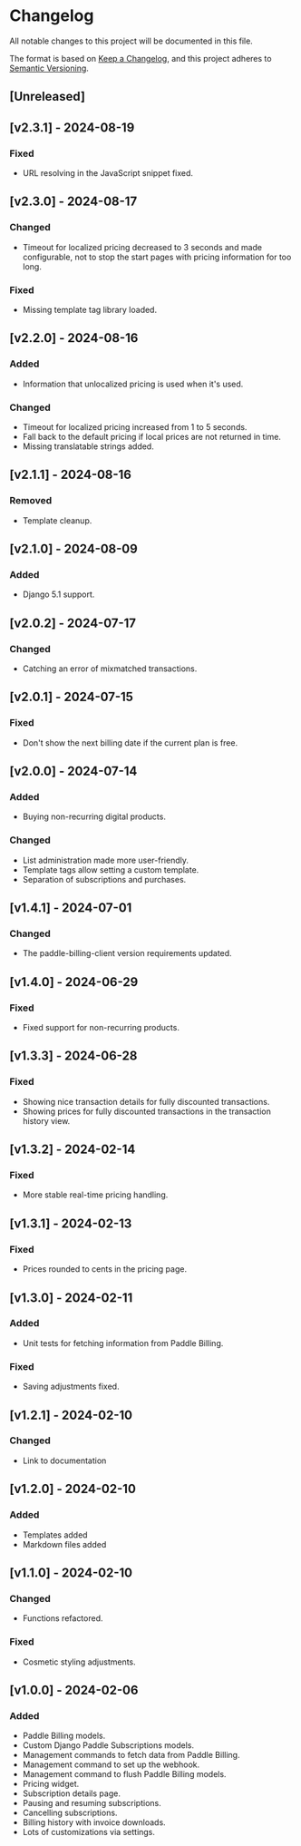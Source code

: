 Changelog
=========

All notable changes to this project will be documented in this file.

The format is based on [Keep a Changelog](https://keepachangelog.com/en/1.0.0/),
and this project adheres to [Semantic Versioning](https://semver.org/spec/v2.0.0.html).



[Unreleased]
------------

[v2.3.1] - 2024-08-19
------------------

### Fixed

- URL resolving in the JavaScript snippet fixed.

[v2.3.0] - 2024-08-17
------------------

### Changed

- Timeout for localized pricing decreased to 3 seconds and made configurable, not to stop the start pages with pricing information for too long.

### Fixed

- Missing template tag library loaded.

[v2.2.0] - 2024-08-16
------------------

### Added

- Information that unlocalized pricing is used when it's used.

### Changed

- Timeout for localized pricing increased from 1 to 5 seconds.
- Fall back to the default pricing if local prices are not returned in time.
- Missing translatable strings added.

[v2.1.1] - 2024-08-16
------------------

### Removed

- Template cleanup.

[v2.1.0] - 2024-08-09
------------------

### Added

- Django 5.1 support.

[v2.0.2] - 2024-07-17
------------------

### Changed

- Catching an error of mixmatched transactions.

[v2.0.1] - 2024-07-15
------------------

### Fixed

- Don't show the next billing date if the current plan is free.

[v2.0.0] - 2024-07-14
------------------

### Added

- Buying non-recurring digital products.

### Changed

- List administration made more user-friendly.
- Template tags allow setting a custom template.
- Separation of subscriptions and purchases.

[v1.4.1] - 2024-07-01
------------------

### Changed

- The paddle-billing-client version requirements updated.


[v1.4.0] - 2024-06-29
------------------

### Fixed

- Fixed support for non-recurring products.

[v1.3.3] - 2024-06-28
------------------

### Fixed

- Showing nice transaction details for fully discounted transactions.
- Showing prices for fully discounted transactions in the transaction history view.

[v1.3.2] - 2024-02-14
------------------

### Fixed

- More stable real-time pricing handling.

[v1.3.1] - 2024-02-13
------------------

### Fixed

- Prices rounded to cents in the pricing page.

[v1.3.0] - 2024-02-11
------------------

### Added

- Unit tests for fetching information from Paddle Billing.

### Fixed

- Saving adjustments fixed.


[v1.2.1] - 2024-02-10
------------------

### Changed

- Link to documentation

[v1.2.0] - 2024-02-10
------------------

### Added

- Templates added
- Markdown files added

[v1.1.0] - 2024-02-10
------------------

### Changed

- Functions refactored.

### Fixed

- Cosmetic styling adjustments.

[v1.0.0] - 2024-02-06
------------------

### Added

- Paddle Billing models.
- Custom Django Paddle Subscriptions models.
- Management commands to fetch data from Paddle Billing.
- Management command to set up the webhook.
- Management command to flush Paddle Billing models.
- Pricing widget.
- Subscription details page.
- Pausing and resuming subscriptions.
- Cancelling subscriptions.
- Billing history with invoice downloads.
- Lots of customizations via settings.

<!--
### Added
### Changed
### Deprecated
### Removed
### Fixed
### Security
-->


